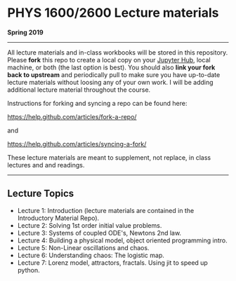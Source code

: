 # PHYS 1600/2600 Lecture materials
**Spring 2019**
___

All lecture materials and in-class workbooks will be stored in this repository. Please **fork** this repo to create a local copy on your [Jupyter Hub](https://phys1600.jupyter.brown.edu), local machine, or both (the last option is best). You should also **link your fork back to upstream** and periodically pull to make sure you have up-to-date lecture materials without loosing any of your own work.  I will be adding additional lecture material throughout the course. 

Instructions for forking and syncing a repo can be found here:

https://help.github.com/articles/fork-a-repo/

and

https://help.github.com/articles/syncing-a-fork/

These lecture materials are meant to supplement, not replace, in class lectures and  and readings.

---

## Lecture Topics
* Lecture 1: Introduction (lecture materials are contained in the Introductory Material Repo).
* Lecture 2: Solving 1st order initial value problems.
* Lecture 3: Systems of coupled ODE's, Newtons 2nd law.
* Lecture 4: Building a physical model, object oriented programming intro.
* Lecture 5: Non-Linear oscillations and chaos.
* Lecture 6: Understanding chaos: The logistic map.
* Lecture 7: Lorenz model, attractors, fractals. Using jit to speed up python.


